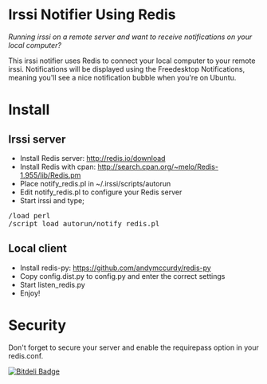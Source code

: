 Irssi Notifier Using Redis
==========================
*Running irssi on a remote server and want to receive notifications on your local computer?*

This irssi notifier uses Redis to connect your local computer to your remote irssi.
Notifications will be displayed using the Freedesktop Notifications, meaning you'll see a nice notification bubble when you're on Ubuntu.

Install
=======

Irssi server
------------
* Install Redis server: http://redis.io/download
* Install Redis with cpan: http://search.cpan.org/~melo/Redis-1.955/lib/Redis.pm
* Place notify_redis.pl in ~/.irssi/scripts/autorun
* Edit notify_redis.pl to configure your Redis server
* Start irssi and type;
<pre>
/load perl
/script load autorun/notify_redis.pl
</pre>

Local client
-------------
* Install redis-py: https://github.com/andymccurdy/redis-py
* Copy config.dist.py to config.py and enter the correct settings
* Start listen_redis.py
* Enjoy!

Security
========
Don't forget to secure your server and enable the requirepass option in your redis.conf.


[![Bitdeli Badge](https://d2weczhvl823v0.cloudfront.net/TrafeX/irssi-notifier-redis/trend.png)](https://bitdeli.com/free "Bitdeli Badge")

